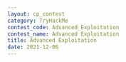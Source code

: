 ```yaml
---
layout: cp_contest
category: TryHackMe
contest_code: Advanced_Exploitation
contest_name: Advanced Exploitation
title: Advanced Exploitation
date: 2021-12-06
---
```

